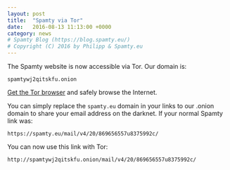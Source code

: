 ```yaml
---
layout: post
title:  "Spamty via Tor"
date:   2016-08-13 11:13:00 +0000
category: news
# Spamty Blog (https://blog.spamty.eu/)
# Copyright (C) 2016 by Philipp & Spamty.eu
---
```

The Spamty website is now accessible via Tor. Our domain is:
```
spamtywj2qitskfu.onion
```

[Get the Tor browser](https://www.torproject.org/download/download-easy.html.en) and safely browse the Internet.

You can simply replace the `spamty.eu` domain in your links to our .onion domain to share your email address on the darknet.
If your normal Spamty link was:
```
https://spamty.eu/mail/v4/20/869656557u8375992c/
```
You can now use this link with Tor:
```
http://spamtywj2qitskfu.onion/mail/v4/20/869656557u8375992c/
```
